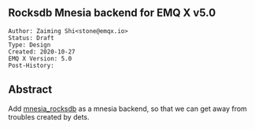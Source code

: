 ## Rocksdb Mnesia backend for EMQ X v5.0

```
Author: Zaiming Shi<stone@emqx.io>
Status: Draft
Type: Design
Created: 2020-10-27
EMQ X Version: 5.0
Post-History:
```

## Abstract

Add [mnesia_rocksdb](https://github.com/aeternity/mnesia_rocksdb) as a mnesia
backend, so that we can get away from troubles created by dets.

